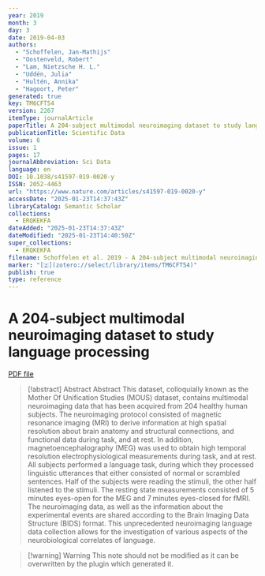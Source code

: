 ```yaml
---
year: 2019
month: 3
day: 3
date: 2019-04-03
authors:
  - "Schoffelen, Jan-Mathijs"
  - "Oostenveld, Robert"
  - "Lam, Nietzsche H. L."
  - "Uddén, Julia"
  - "Hultén, Annika"
  - "Hagoort, Peter"
generated: true
key: TM6CFT54
version: 2267
itemType: journalArticle
paperTitle: A 204-subject multimodal neuroimaging dataset to study language processing
publicationTitle: Scientific Data
volume: 6
issue: 1
pages: 17
journalAbbreviation: Sci Data
language: en
DOI: 10.1038/s41597-019-0020-y
ISSN: 2052-4463
url: "https://www.nature.com/articles/s41597-019-0020-y"
accessDate: "2025-01-23T14:37:43Z"
libraryCatalog: Semantic Scholar
collections:
  - ERQKEKFA
dateAdded: "2025-01-23T14:37:43Z"
dateModified: "2025-01-23T14:40:50Z"
super_collections:
  - ERQKEKFA
filename: Schoffelen et al. 2019 - A 204-subject multimodal neuroimaging dataset to study language processing.pdf
marker: "[🇿](zotero://select/library/items/TM6CFT54)"
publish: true
type: reference
---
```

# A 204-subject multimodal neuroimaging dataset to study language processing

[PDF file](/Papers/PDFs/Schoffelen%20et%20al.%202019%20-%20A%20204-subject%20multimodal%20neuroimaging%20dataset%20to%20study%20language%20processing.pdf)

> [!abstract] Abstract
> Abstract
>             This dataset, colloquially known as the Mother Of Unification Studies (MOUS) dataset, contains multimodal neuroimaging data that has been acquired from 204 healthy human subjects. The neuroimaging protocol consisted of magnetic resonance imaging (MRI) to derive information at high spatial resolution about brain anatomy and structural connections, and functional data during task, and at rest. In addition, magnetoencephalography (MEG) was used to obtain high temporal resolution electrophysiological measurements during task, and at rest. All subjects performed a language task, during which they processed linguistic utterances that either consisted of normal or scrambled sentences. Half of the subjects were reading the stimuli, the other half listened to the stimuli. The resting state measurements consisted of 5 minutes eyes-open for the MEG and 7 minutes eyes-closed for fMRI. The neuroimaging data, as well as the information about the experimental events are shared according to the Brain Imaging Data Structure (BIDS) format. This unprecedented neuroimaging language data collection allows for the investigation of various aspects of the neurobiological correlates of language.

>[!warning] Warning
> This note should not be modified as it can be overwritten by the plugin which generated it.

